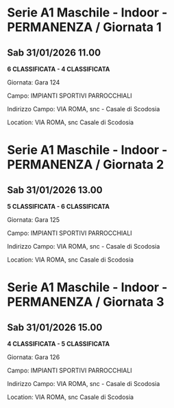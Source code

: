 # Serie A1 Maschile - Indoor  - PERMANENZA / Giornata 1
## Sab 31/01/2026 11.00

<strong>6 CLASSIFICATA - 4 CLASSIFICATA</strong>

Giornata: Gara 124

Campo: IMPIANTI SPORTIVI PARROCCHIALI 

Indirizzo Campo:  VIA ROMA, snc - Casale di Scodosia

Location:  VIA ROMA, snc Casale di Scodosia
<!-- VALCHISONE_END -->


# Serie A1 Maschile - Indoor  - PERMANENZA / Giornata 2
## Sab 31/01/2026 13.00

<strong>5 CLASSIFICATA - 6 CLASSIFICATA</strong>

Giornata: Gara 125

Campo: IMPIANTI SPORTIVI PARROCCHIALI 

Indirizzo Campo:  VIA ROMA, snc - Casale di Scodosia

Location:  VIA ROMA, snc Casale di Scodosia
<!-- VALCHISONE_END -->


# Serie A1 Maschile - Indoor  - PERMANENZA / Giornata 3
## Sab 31/01/2026 15.00

<strong>4 CLASSIFICATA - 5 CLASSIFICATA</strong>

Giornata: Gara 126

Campo: IMPIANTI SPORTIVI PARROCCHIALI 

Indirizzo Campo:  VIA ROMA, snc - Casale di Scodosia

Location:  VIA ROMA, snc Casale di Scodosia
<!-- VALCHISONE_END -->


